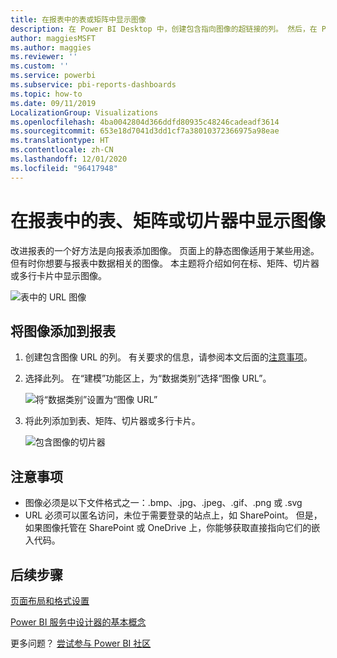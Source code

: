 ```yaml
---
title: 在报表中的表或矩阵中显示图像
description: 在 Power BI Desktop 中，创建包含指向图像的超链接的列。 然后，在 Power BI Desktop 或 Power BI 服务中，将这些超链接添加到报告表、矩阵、切片器或多行卡片，以显示图像。
author: maggiesMSFT
ms.author: maggies
ms.reviewer: ''
ms.custom: ''
ms.service: powerbi
ms.subservice: pbi-reports-dashboards
ms.topic: how-to
ms.date: 09/11/2019
LocalizationGroup: Visualizations
ms.openlocfilehash: 4ba0042804d366ddfd80935c48246cadeadf3614
ms.sourcegitcommit: 653e18d7041d3dd1cf7a38010372366975a98eae
ms.translationtype: HT
ms.contentlocale: zh-CN
ms.lasthandoff: 12/01/2020
ms.locfileid: "96417948"
---
```

# <a name="display-images-in-a-table-matrix-or-slicer-in-a-report"></a>在报表中的表、矩阵或切片器中显示图像

改进报表的一个好方法是向报表添加图像。 页面上的静态图像适用于某些用途。 但有时你想要与报表中数据相关的图像。 本主题将介绍如何在标、矩阵、切片器或多行卡片中显示图像。 

![表中的 URL 图像](media/power-bi-images-tables/power-bi-url-images-table.png)

## <a name="add-images-to-your-report"></a>将图像添加到报表

1. 创建包含图像 URL 的列。 有关要求的信息，请参阅本文后面的[注意事项](#considerations)。

1. 选择此列。 在“建模”功能区上，为“数据类别”选择“图像 URL”。   

    ![将“数据类别”设置为“图像 URL”](media/power-bi-images-tables/power-bi-set-url-image.png)

1. 将此列添加到表、矩阵、切片器或多行卡片。

    ![包含图像的切片器](media/power-bi-images-tables/power-bi-url-images-slicer.png)

## <a name="considerations"></a>注意事项

- 图像必须是以下文件格式之一：.bmp、.jpg、.jpeg、.gif、.png 或 .svg
- URL 必须可以匿名访问，未位于需要登录的站点上，如 SharePoint。 但是，如果图像托管在 SharePoint 或 OneDrive 上，你能够获取直接指向它们的嵌入代码。 


## <a name="next-steps"></a>后续步骤

[页面布局和格式设置](/learn/modules/visuals-in-power-bi/12-formatting)

[Power BI 服务中设计器的基本概念](../fundamentals/service-basic-concepts.md)

更多问题？ [尝试参与 Power BI 社区](https://community.powerbi.com/)

